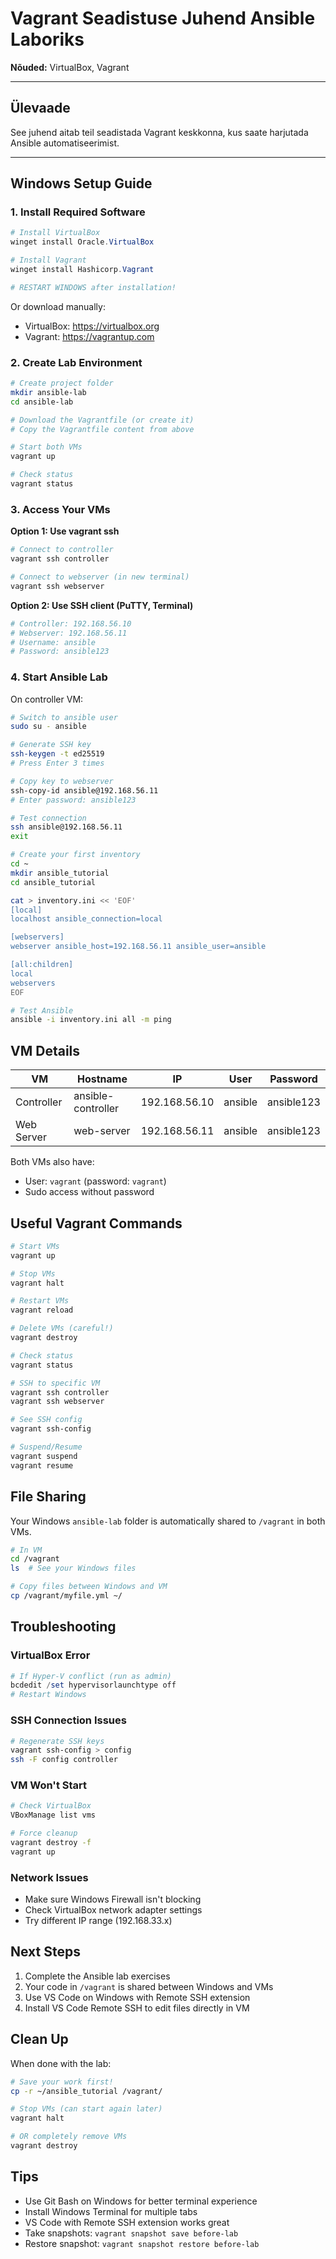 # Vagrant Seadistuse Juhend Ansible Laboriks

**Nõuded:** VirtualBox, Vagrant

---

##  Ülevaade

See juhend aitab teil seadistada Vagrant keskkonna, kus saate harjutada Ansible automatiseerimist.

---

## Windows Setup Guide

### 1. Install Required Software

```powershell
# Install VirtualBox
winget install Oracle.VirtualBox

# Install Vagrant
winget install Hashicorp.Vagrant

# RESTART WINDOWS after installation!
```

Or download manually:
- VirtualBox: https://virtualbox.org
- Vagrant: https://vagrantup.com

### 2. Create Lab Environment

```bash
# Create project folder
mkdir ansible-lab
cd ansible-lab

# Download the Vagrantfile (or create it)
# Copy the Vagrantfile content from above

# Start both VMs
vagrant up

# Check status
vagrant status
```

### 3. Access Your VMs

**Option 1: Use vagrant ssh**
```bash
# Connect to controller
vagrant ssh controller

# Connect to webserver (in new terminal)
vagrant ssh webserver
```

**Option 2: Use SSH client (PuTTY, Terminal)**
```bash
# Controller: 192.168.56.10
# Webserver: 192.168.56.11
# Username: ansible
# Password: ansible123
```

### 4. Start Ansible Lab

On controller VM:
```bash
# Switch to ansible user
sudo su - ansible

# Generate SSH key
ssh-keygen -t ed25519
# Press Enter 3 times

# Copy key to webserver
ssh-copy-id ansible@192.168.56.11
# Enter password: ansible123

# Test connection
ssh ansible@192.168.56.11
exit

# Create your first inventory
cd ~
mkdir ansible_tutorial
cd ansible_tutorial

cat > inventory.ini << 'EOF'
[local]
localhost ansible_connection=local

[webservers]
webserver ansible_host=192.168.56.11 ansible_user=ansible

[all:children]
local
webservers
EOF

# Test Ansible
ansible -i inventory.ini all -m ping
```

## VM Details

| VM | Hostname | IP | User | Password |
|----|----------|-----|------|----------|
| Controller | ansible-controller | 192.168.56.10 | ansible | ansible123 |
| Web Server | web-server | 192.168.56.11 | ansible | ansible123 |

Both VMs also have:
- User: `vagrant` (password: `vagrant`)
- Sudo access without password

## Useful Vagrant Commands

```bash
# Start VMs
vagrant up

# Stop VMs
vagrant halt

# Restart VMs
vagrant reload

# Delete VMs (careful!)
vagrant destroy

# Check status
vagrant status

# SSH to specific VM
vagrant ssh controller
vagrant ssh webserver

# See SSH config
vagrant ssh-config

# Suspend/Resume
vagrant suspend
vagrant resume
```

## File Sharing

Your Windows `ansible-lab` folder is automatically shared to `/vagrant` in both VMs.

```bash
# In VM
cd /vagrant
ls  # See your Windows files

# Copy files between Windows and VM
cp /vagrant/myfile.yml ~/
```

## Troubleshooting

### VirtualBox Error
```powershell
# If Hyper-V conflict (run as admin)
bcdedit /set hypervisorlaunchtype off
# Restart Windows
```

### SSH Connection Issues
```bash
# Regenerate SSH keys
vagrant ssh-config > config
ssh -F config controller
```

### VM Won't Start
```bash
# Check VirtualBox
VBoxManage list vms

# Force cleanup
vagrant destroy -f
vagrant up
```

### Network Issues
- Make sure Windows Firewall isn't blocking
- Check VirtualBox network adapter settings
- Try different IP range (192.168.33.x)

## Next Steps

1. Complete the Ansible lab exercises
2. Your code in `/vagrant` is shared between Windows and VMs
3. Use VS Code on Windows with Remote SSH extension
4. Install VS Code Remote SSH to edit files directly in VM

## Clean Up

When done with the lab:
```bash
# Save your work first!
cp -r ~/ansible_tutorial /vagrant/

# Stop VMs (can start again later)
vagrant halt

# OR completely remove VMs
vagrant destroy
```

## Tips

- Use Git Bash on Windows for better terminal experience
- Install Windows Terminal for multiple tabs
- VS Code with Remote SSH extension works great
- Take snapshots: `vagrant snapshot save before-lab`
- Restore snapshot: `vagrant snapshot restore before-lab`
